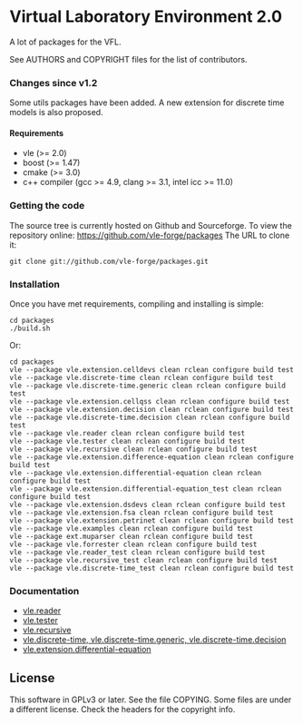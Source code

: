 Virtual Laboratory Environment 2.0
==================================

A lot of packages for the VFL.

See AUTHORS and COPYRIGHT files for the list of contributors.

### Changes since v1.2

Some utils packages have been added.
A new extension for discrete time models is also proposed.

#### Requirements

* vle (>= 2.0)
* boost (>= 1.47)
* cmake (>= 3.0)
* c++ compiler (gcc >= 4.9, clang >= 3.1, intel icc >= 11.0)

### Getting the code

The source tree is currently hosted on Github and Sourceforge. To view the
repository online: https://github.com/vle-forge/packages The URL to clone it:

    git clone git://github.com/vle-forge/packages.git

### Installation

Once you have met requirements, compiling and installing is simple:

    cd packages
    ./build.sh

Or:

    cd packages
    vle --package vle.extension.celldevs clean rclean configure build test
    vle --package vle.discrete-time clean rclean configure build test
    vle --package vle.discrete-time.generic clean rclean configure build test
    vle --package vle.extension.cellqss clean rclean configure build test
    vle --package vle.extension.decision clean rclean configure build test
    vle --package vle.discrete-time.decision clean rclean configure build test
    vle --package vle.reader clean rclean configure build test
    vle --package vle.tester clean rclean configure build test
    vle --package vle.recursive clean rclean configure build test
    vle --package vle.extension.difference-equation clean rclean configure build test
    vle --package vle.extension.differential-equation clean rclean configure build test
    vle --package vle.extension.differential-equation_test clean rclean configure build test
    vle --package vle.extension.dsdevs clean rclean configure build test
    vle --package vle.extension.fsa clean rclean configure build test
    vle --package vle.extension.petrinet clean rclean configure build test
    vle --package vle.examples clean rclean configure build test
    vle --package ext.muparser clean rclean configure build test
    vle --package vle.forrester clean rclean configure build test
    vle --package vle.reader_test clean rclean configure build test
    vle --package vle.recursive_test clean rclean configure build test
    vle --package vle.discrete-time_test clean rclean configure build test

### Documentation

* [vle.reader](docs_markdown/vle.reader.md)
* [vle.tester](docs_markdown/vle.tester.md)
* [vle.recursive](docs_markdown/vle.recursive.md)
* [vle.discrete-time, vle.discrete-time.generic, vle.discrete-time.decision](docs_markdown/vle.discrete-time.md)
* [vle.extension.differential-equation](docs_markdown/vle.extension.differential-equation.md)

## License

This software in GPLv3 or later. See the file COPYING. Some files are under a
different license. Check the headers for the copyright info.
